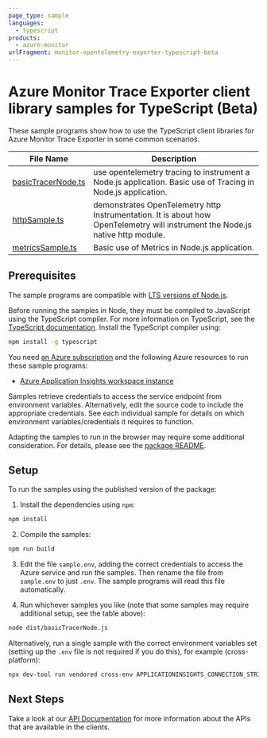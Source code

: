 ```yaml
---
page_type: sample
languages:
  - typescript
products:
  - azure-monitor
urlFragment: monitor-opentelemetry-exporter-typescript-beta
---
```


# Azure Monitor Trace Exporter client library samples for TypeScript (Beta)

These sample programs show how to use the TypeScript client libraries for Azure Monitor Trace Exporter in some common scenarios.

| **File Name**                         | **Description**                                                                                                                |
| ------------------------------------- | ------------------------------------------------------------------------------------------------------------------------------ |
| [basicTracerNode.ts][basictracernode] | use opentelemetry tracing to instrument a Node.js application. Basic use of Tracing in Node.js application.                    |
| [httpSample.ts][httpsample]           | demonstrates OpenTelemetry http Instrumentation. It is about how OpenTelemetry will instrument the Node.js native http module. |
| [metricsSample.ts][metricssample]     | Basic use of Metrics in Node.js application.                                                                                   |

## Prerequisites

The sample programs are compatible with [LTS versions of Node.js](https://github.com/nodejs/release#release-schedule).

Before running the samples in Node, they must be compiled to JavaScript using the TypeScript compiler. For more information on TypeScript, see the [TypeScript documentation][typescript]. Install the TypeScript compiler using:

```bash
npm install -g typescript
```

You need [an Azure subscription][freesub] and the following Azure resources to run these sample programs:

- [Azure Application Insights workspace instance][createinstance_azureapplicationinsightsworkspaceinstance]

Samples retrieve credentials to access the service endpoint from environment variables. Alternatively, edit the source code to include the appropriate credentials. See each individual sample for details on which environment variables/credentials it requires to function.

Adapting the samples to run in the browser may require some additional consideration. For details, please see the [package README][package].

## Setup

To run the samples using the published version of the package:

1. Install the dependencies using `npm`:

```bash
npm install
```

2. Compile the samples:

```bash
npm run build
```

3. Edit the file `sample.env`, adding the correct credentials to access the Azure service and run the samples. Then rename the file from `sample.env` to just `.env`. The sample programs will read this file automatically.

4. Run whichever samples you like (note that some samples may require additional setup, see the table above):

```bash
node dist/basicTracerNode.js
```

Alternatively, run a single sample with the correct environment variables set (setting up the `.env` file is not required if you do this), for example (cross-platform):

```bash
npx dev-tool run vendored cross-env APPLICATIONINSIGHTS_CONNECTION_STRING="<applicationinsights connection string>" node dist/basicTracerNode.js
```

## Next Steps

Take a look at our [API Documentation][apiref] for more information about the APIs that are available in the clients.

[basictracernode]: https://github.com/Azure/azure-sdk-for-js/blob/main/sdk/monitor/monitor-opentelemetry-exporter/samples/v1-beta/typescript/src/basicTracerNode.ts
[httpsample]: https://github.com/Azure/azure-sdk-for-js/blob/main/sdk/monitor/monitor-opentelemetry-exporter/samples/v1-beta/typescript/src/httpSample.ts
[metricssample]: https://github.com/Azure/azure-sdk-for-js/blob/main/sdk/monitor/monitor-opentelemetry-exporter/samples/v1-beta/typescript/src/metricsSample.ts
[apiref]: https://docs.microsoft.com/javascript/api/@azure/monitor-opentelemetry-exporter
[freesub]: https://azure.microsoft.com/free/
[createinstance_azureapplicationinsightsworkspaceinstance]: https://docs.microsoft.com/azure/azure-monitor/app/app-insights-overview
[package]: https://github.com/Azure/azure-sdk-for-js/tree/main/sdk/monitor/monitor-opentelemetry-exporter/README.md
[typescript]: https://www.typescriptlang.org/docs/home.html
